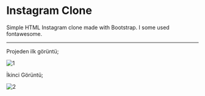 # Instagram Clone
Simple HTML Instagram clone made with Bootstrap. I some used fontawesome.

---
Projeden ilk görüntü;

![1](https://user-images.githubusercontent.com/76450122/179836552-cf23ec59-6f5e-4389-9609-60bc5d2f3b81.png)

İkinci Görüntü;

![2](https://user-images.githubusercontent.com/76450122/179836674-d2738e1e-ac70-4046-9058-6525be23fdec.png)
